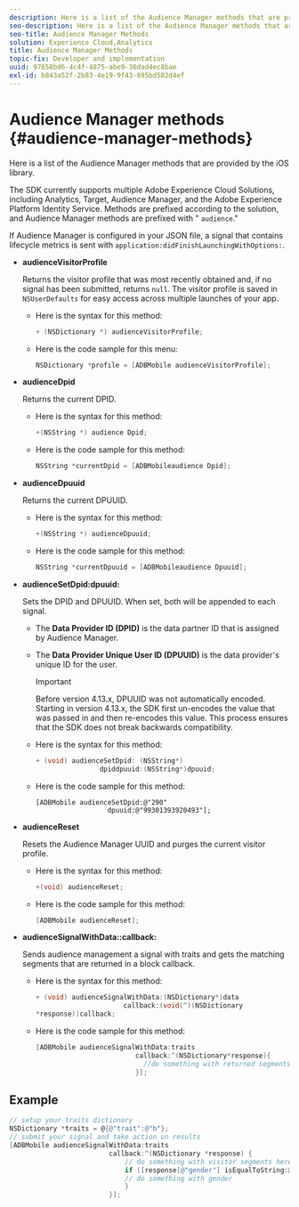 ```yaml
---
description: Here is a list of the Audience Manager methods that are provided by the iOS library.
seo-description: Here is a list of the Audience Manager methods that are provided by the iOS library.
seo-title: Audience Manager Methods
solution: Experience Cloud,Analytics
title: Audience Manager Methods
topic-fix: Developer and implementation
uuid: 97658bd6-4c4f-4875-abe9-36dad4ec8bae
exl-id: b843a52f-2b83-4e19-9f43-895bd582d4ef
---
```

# Audience Manager methods {#audience-manager-methods}

Here is a list of the Audience Manager methods that are provided by the iOS library.

 The SDK currently supports multiple Adobe Experience Cloud Solutions, including Analytics, Target, Audience Manager, and the Adobe Experience Platform Identity Service. Methods are prefixed according to the solution, and Audience Manager methods are prefixed with " `audience`."

If Audience Manager is configured in your JSON file, a signal that contains lifecycle metrics is sent with `application:didFinishLaunchingWithOptions:`. 

* **audienceVisitorProfile**

  Returns the visitor profile that was most recently obtained and, if no signal has been submitted, returns `null`. The visitor profile is saved in `NSUserDefaults` for easy access across multiple launches of your app.

  * Here is the syntax for this method:

    ```objective-c
    + (NSDictionary *) audienceVisitorProfile;
    ```

  * Here is the code sample for this menu:

    ```objective-c
    NSDictionary *profile = [ADBMobile audienceVisitorProfile]; 
    ```

* **audienceDpid**

  Returns the current DPID.

  * Here is the syntax for this method:

    ```objective-c
    +(NSString *) audience Dpid;
    ```

  * Here is the code sample for this method:

    ```objective-c
    NSString *currentDpid = [ADBMobileaudience Dpid]; 
    ``` 

* **audienceDpuuid**

  Returns the current DPUUID.

  * Here is the syntax for this method:

    ```objective-c
    +(NSString *) audienceDpuuid;
    ```

  * Here is the code sample for this method:

    ```objective-c
    NSString *currentDpuuid = [ADBMobileaudience Dpuuid]; 
    ```

* **audienceSetDpid:​dpuuid:**

  Sets the DPID and DPUUID. When set, both will be appended to each signal.
 
  * The **Data Provider ID (DPID)** is the data partner ID that is assigned by Audience Manager.  
  * The **Data Provider Unique User ID (DPUUID)** is the data provider's unique ID for the user. 

    >[!IMPORTANT]
    >
    >Before version 4.13.x, DPUUID was not automatically encoded. Starting in version 4.13.x, the SDK first un-encodes the value that was passed in and then re-encodes this value. This process ensures that the SDK does not break backwards compatibility. 

  * Here is the syntax for this method:

    ```objective-c
    + (void) audienceSetDpid: (NSString*)   
                    dpiddpuuid:(NSString*)dpuuid;
    ```

  * Here is the code sample for this method:

    ```objective-
    [ADBMobile audienceSetDpid:@"290"
                      dpuuid:@"99301393920493"];
    ```

* **audienceReset**

  Resets the Audience Manager UUID and purges the current visitor profile. 

  * Here is the syntax for this method:

    ```objective-c
    +(void) audienceReset;
    ```

  * Here is the code sample for this method:

    ```objective-c
    [ADBMobile audienceReset]; 
    ```

* **audienceSignalWithData::​callback:**

  Sends audience management a signal with traits and gets the matching segments that are returned in a block callback.

  * Here is the syntax for this method:

    ```objective-c
    + (void) audienceSignalWithData:(NSDictionary*)data
                          callback:(void(^)(NSDictionary
    *response))callback; 
    ```

  * Here is the code sample for this method:

    ```objective-c
    [ADBMobile audienceSignalWithData:traits
                             callback:^(NSDictionary*response){
                               //do something with returned segments
                             }];
    ```

## Example

```objective-c
// setup your traits dictionary 
NSDictionary *traits = @{@"trait":@"b"}; 
// submit your signal and take action on results 
[ADBMobile audienceSignalWithData:traits  
                         callback:^(NSDictionary *response) { 
                             // do something with visitor segments here 
                             if ([response[@"gender"] isEqualToString:@"male"]) { 
                             // do something with gender  
                             } 
                         }];
```
